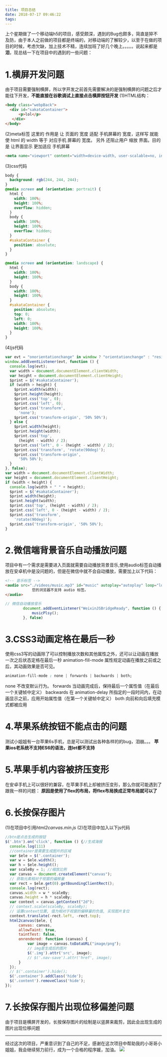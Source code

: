 ```yaml
---
title: 项目总结
date: 2018-07-17 09:46:22
tags:
---
```

上个星期做了一个移动端h5的项目，感受颇深，遇到的Bug也颇多，简直是猝不及防，由于本人之前做的项目都是终端的，对移动端的了解较少，以至于在做的项目的时候，考虑欠缺，加上技术不精，连续加班了好几个晚上。。。。。说起来都是**泪**，现总结一下在项目中的遇到的一些问题：
# 1.横屏开发问题
由于项目需要强制横屏，所以字开发之前首先需要解决的是强制横屏的问题之后才能往下开发，**不能直接在谷歌调试上直接点击横屏按钮开发**
(1)HTML结构：
```html
<body class="webpBack">
  <div id="sakataContainer">
      <p>lol</p>  
   </div>
</body>
```
(2)meta标签
这里的 作用是 让 页面的 宽度 适配 手机屏幕的 宽度，这样写 就能使 html 的 width 等于 对应手机 屏幕的 宽度。
另外 还阻止用户 缩放 界面。目的是 让界面显示 更加适应 手机屏幕
```html
<meta name="viewport" content="width=device-width, user-scalable=no, initial-scale=1.0, maximum-scale=1.0, minimum-scale=1.0">
```
(3)css代码
```css
body {
  background: rgb(244, 244, 244);
}
@media screen and (orientation: portrait) {
  html {
    width: 100%;
    height: 100%;
    overflow: hidden;
  }
  body {
    width: 100%;
    height: 100%;
    overflow: hidden;
  }
  #sakataContainer {
    position: absolute;
  }
}

@media screen and (orientation: landscape) {
  html {
    width: 100%;
    height: 100%;
  }
  body {
    width: 100%;
    height: 100%;
  }
  #sakataContainer {
    position: absolute;
    top: 0;
    left: 0;
    width: 100%;
    height: 100%;
  }
}
```
(4)js代码
```js
var evt = "onorientationchange" in window ? "orientationchange" : "resize";
window.addEventListener(evt, function () {
  console.log(evt);
  var width = document.documentElement.clientWidth;
  var height = document.documentElement.clientHeight;
  $print = $('#sakataContainer');
  if (width > height) {
    $print.width(width);
    $print.height(height);
    $print.css('top', 0);
    $print.css('left', 0);
    $print.css('transform',
      'none');
    $print.css('transform-origin', '50% 50%');
  } else {
    $print.width(height);
    $print.height(width);
    $print.css('top',
      (height - width) / 2);
    $print.css('left', 0 - (height - width) / 2);
    $print.css('transform', 'rotate(90deg)');
    $print.css('transform-origin',
      '50% 50%');
  }
}, false);
var width = document.documentElement.clientWidth;
var height = document.documentElement.clientHeight;
if (width < height) {
  console.log(width + " " + height);
  $print = $('#sakataContainer');
  $print.width(height);
  $print.height(width);
  $print.css('top', (height - width) / 2);
  $print.css('left', 0 - (height - width) / 2);
  $print.css('transform',
    'rotate(90deg)');
  $print.css('transform-origin', '50% 50%');
}
```
# 2.微信端背景音乐自动播放问题
项目中有一个需求是需要进入页面就需要自动播放背景音乐,使用audio标签自动播放在安卓机中是没问题的，但是在微信中就不会自动播放，需要加上以下代码：
```html
<!-- 音乐标签 -->
<audio src="./videos/music.mp3" id="music" autoplay="autoplay" loop="loop">
            您的浏览器不支持 audio 标签。
</audio>
```
```javascript
// 微信自动播放音乐
        document.addEventListener("WeixinJSBridgeReady", function () {
            musicPlsy();
        }, false)
```
# 3.CSS3动画定格在最后一秒
使用css3写的动画除了可以控制播放次数和其他属性之外，还可以让动画在播放一次之后状态定格在最后一秒
animation-fill-mode 属性规定动画在播放之前或之后，其动画效果是否可见。
```css
animation-fill-mode : none | forwards | backwards | both;
```
none  不改变默认行为。
forwards  当动画完成后，保持最后一个属性值（在最后一个关键帧中定义）
backwards  在 animation-delay 所指定的一段时间内，在动画显示之前，应用开始属性值（在第一个关键帧中定义）
both 向前和向后填充模式都被应用
# 4.苹果系统按钮不能点击的问题
测试小姐姐有一台苹果6s手机，总是可以测试出各种各样的的bug，泪崩。。。
**苹果ios老系统不支持ES6的语法，连let都不支持**
# 5.苹果手机内容被挤压变形
在安卓手机上可以很好的兼容，在苹果手机上却被挤压变形，那么你就可能遇到了跟我一样的问题：
**原因是使用了flex的布局，将flex布局换成正常布局就可以了**
# 6.长按保存图片
(1)在项目中引用*html2canvas.min.js*
(2)在项目中加入以下js代码
```js
//btn是点击生成的按钮
$('.btn').on('click', function () {//生成海报
  console.log(111)
  //container是需要生成图片的区域
  var $ele = $('.container');
  var w = $ele.width();
  var h = $ele.height();
  var scaleBy = 1; //缩放比例
  var canvas = document.createElement("canvas");
  // 获取元素相对于视窗的偏移量
  var rect = $ele.get(0).getBoundingClientRect();
  console.log(rect);
  canvas.width = w * scaleBy;
  canvas.height = h * scaleBy;
  var context = canvas.getContext("2d");
  // context.scale(scaleBy, scaleBy);
  // 设置context位置, 值为相对于视窗的偏移量的负值, 实现图片复位
  context.translate(-rect.left, -rect.top);
  html2canvas($ele, {
      canvas: canvas,
      allowTaint: true,
      taintTest: false,
      onrendered: function (canvas) {
          var image = canvas.toDataURL("image/png");
          // img是生成后的图片
          $('.img').attr('src', image);
          // $('.nav-save').attr('href', image);
      }
  });
  // $('.container').hide();
  $('.container').addClass('hide');
  $('.content').removeClass('hide');
});
```
# 7.长按保存图片出现位移偏差问题
由于项目是横屏开发的，长按保存图片的绘制是以竖屏来裁剪，因此会出现生成的图片出现位移问题

---
经过这次的项目，严重意识到了自己的不足，感谢在这次项目中帮助我的小哥哥小姐姐，我会继续努力前行，成为一个合格的程序媛，加油。
![](http://pbzngw3z7.bkt.clouddn.com/u=3611516228,2854213169&fm=27&gp=0.jpg)
